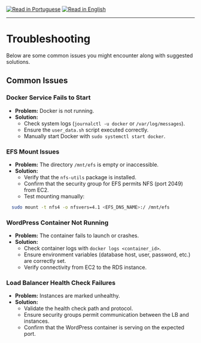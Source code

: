 [![Read in Portuguese](https://img.shields.io/badge/%F0%9F%87%A7%F0%9F%87%B7%20Portugu%C3%AAs-gray.svg)](troubleshooting.pt-BR.md)
[![Read in English](https://img.shields.io/badge/%F0%9F%87%BA%F0%9F%87%B8%20English-F0FFFF.svg)](troubleshooting.md)

---

# Troubleshooting

Below are some common issues you might encounter along with suggested solutions.

## Common Issues

### Docker Service Fails to Start
- **Problem:** Docker is not running.
- **Solution:**
    - Check system logs (`journalctl -u docker` or `/var/log/messages`).
    - Ensure the `user_data.sh` script executed correctly.
    - Manually start Docker with `sudo systemctl start docker`.

### EFS Mount Issues
- **Problem:** The directory `/mnt/efs` is empty or inaccessible.
- **Solution:**
    - Verify that the `nfs-utils` package is installed.
    - Confirm that the security group for EFS permits NFS (port 2049) from EC2.
    - Test mounting manually:
```bash
  sudo mount -t nfs4 -o nfsvers=4.1 <EFS_DNS_NAME>:/ /mnt/efs
```

### WordPress Container Not Running
- **Problem:** The container fails to launch or crashes.
- **Solution:**
    - Check container logs with `docker logs <container_id>`.
    - Ensure environment variables (database host, user, password, etc.) are correctly set.
    - Verify connectivity from EC2 to the RDS instance.

### Load Balancer Health Check Failures
- **Problem:** Instances are marked unhealthy.
- **Solution:**
    - Validate the health check path and protocol.
    - Ensure security groups permit communication between the LB and instances.
    - Confirm that the WordPress container is serving on the expected port.
